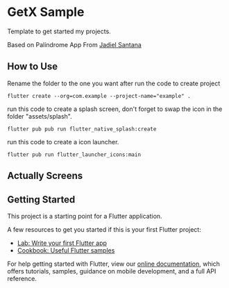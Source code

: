 # GetX Sample

Template to get started my projects.

Based on Palíndrome App From [Jadiel Santana](https://github.com/Jadiel-Santana/palindromo_app)

## How to Use

Rename the folder to the one you want after run the code to create project

``
flutter create --org=com.example --project-name="example" .
``

run this code to create a splash screen, don't forget to swap the icon in the folder "assets/splash".

``
flutter pub pub run flutter_native_splash:create
``

run this code to create a icon launcher.

``
flutter pub run flutter_launcher_icons:main
``

## Actually Screens

<!-- ![1]() -->
<!-- ![2]() -->
<!-- ![3]() -->

## Getting Started

This project is a starting point for a Flutter application.

A few resources to get you started if this is your first Flutter project:

- [Lab: Write your first Flutter app](https://flutter.dev/docs/get-started/codelab)
- [Cookbook: Useful Flutter samples](https://flutter.dev/docs/cookbook)

For help getting started with Flutter, view our
[online documentation](https://flutter.dev/docs), which offers tutorials,
samples, guidance on mobile development, and a full API reference.
